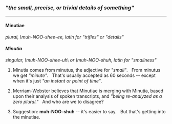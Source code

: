 ### *"the small, precise, or trivial details of something"*
***
#### Minutiae
*plural, \muh-NOO-shee-ee\, latin for "trifles" or "details"*
#### *Minutia*
*singular, \muh-NOO-shee-uh\ or \muh-NOO-shuh\, latin for "smallness"*

1. Minutia comes from minutus, the adjective for *"small"*.    &nbsp;  From minutus we get *"minute"*.    &nbsp;  That's usually accepted as 60 seconds -- except when it's just *"an instant or point of time"*. 

2. Merriam-Webster believes that Minutiae is merging with Minutia, based upon their analysis of spoken transcripts, and *"being re-analyzed as a zero plural."*  &nbsp;  And who are we to disagree?

3. Suggestion: **muh-NOO-shuh** -- it's easier to say.   &nbsp;  But that's getting into the minutiae.
